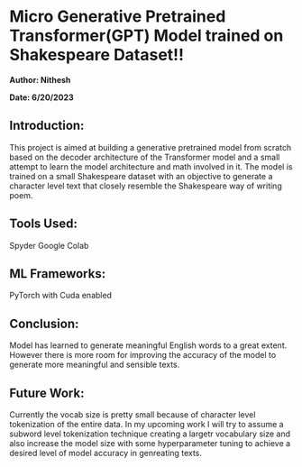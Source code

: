 # Micro Generative Pretrained Transformer(GPT) Model trained on Shakespeare Dataset!!


**Author: Nithesh**

**Date: 6/20/2023**

## Introduction:
This project is aimed at building a generative pretrained model from scratch based on the decoder architecture of the Transformer model and a small attempt to learn the model architecture and math involved in it.
The model is trained on a small Shakespeare dataset with an objective to generate a character level text that closely resemble the Shakespeare way of writing poem.

## Tools Used:
Spyder
Google Colab

## ML Frameworks:
PyTorch with Cuda enabled

## Conclusion:
Model has learned to generate meaningful English words to a great extent. However there is more room for improving the accuracy of the model to generate more meaningful and sensible texts.

## Future Work:
Currently the vocab size is pretty small because of character level tokenization of the entire data. In my upcoming work I will try to assume a subword level tokenization technique creating a largetr vocabulary size and also increase the model size with some hyperparameter tuning to achieve a desired level of model accuracy in genreating texts.
